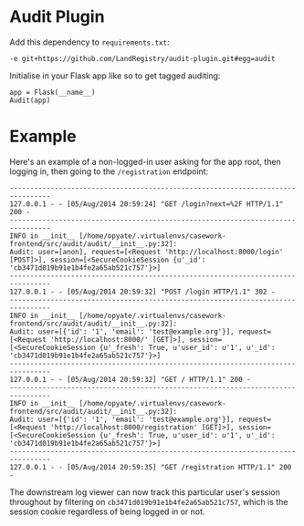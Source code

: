 # Audit Plugin

Add this dependency to ```requirements.txt```:

    -e git+https://github.com/LandRegistry/audit-plugin.git#egg=audit

Initialise in your Flask app like so to get tagged auditing:

    app = Flask(__name__)
    Audit(app)

# Example

Here's an example of a non-logged-in user asking for the app root, then logging in, then going to the ```/registration``` endpoint:

    --------------------------------------------------------------------------------
    127.0.0.1 - - [05/Aug/2014 20:59:24] "GET /login?next=%2F HTTP/1.1" 200 -
    --------------------------------------------------------------------------------
    INFO in __init__ [/home/opyate/.virtualenvs/casework-frontend/src/audit/audit/__init__.py:32]:
    Audit: user=[anon], request=[<Request 'http://localhost:8000/login' [POST]>], session=[<SecureCookieSession {u'_id': 'cb3471d019b91e1b4fe2a65ab521c757'}>]
    --------------------------------------------------------------------------------
    127.0.0.1 - - [05/Aug/2014 20:59:32] "POST /login HTTP/1.1" 302 -
    --------------------------------------------------------------------------------
    INFO in __init__ [/home/opyate/.virtualenvs/casework-frontend/src/audit/audit/__init__.py:32]:
    Audit: user=[{'id': '1', 'email': 'test@example.org'}], request=[<Request 'http://localhost:8000/' [GET]>], session=[<SecureCookieSession {u'_fresh': True, u'user_id': u'1', u'_id': 'cb3471d019b91e1b4fe2a65ab521c757'}>]
    --------------------------------------------------------------------------------
    127.0.0.1 - - [05/Aug/2014 20:59:32] "GET / HTTP/1.1" 200 -
    --------------------------------------------------------------------------------
    INFO in __init__ [/home/opyate/.virtualenvs/casework-frontend/src/audit/audit/__init__.py:32]:
    Audit: user=[{'id': '1', 'email': 'test@example.org'}], request=[<Request 'http://localhost:8000/registration' [GET]>], session=[<SecureCookieSession {u'_fresh': True, u'user_id': u'1', u'_id': 'cb3471d019b91e1b4fe2a65ab521c757'}>]
    --------------------------------------------------------------------------------
    127.0.0.1 - - [05/Aug/2014 20:59:35] "GET /registration HTTP/1.1" 200 -
    

The downstream log viewer can now track this particular user's session throughout by filtering on ```cb3471d019b91e1b4fe2a65ab521c757```, which is the session cookie regardless of being logged in or not.
